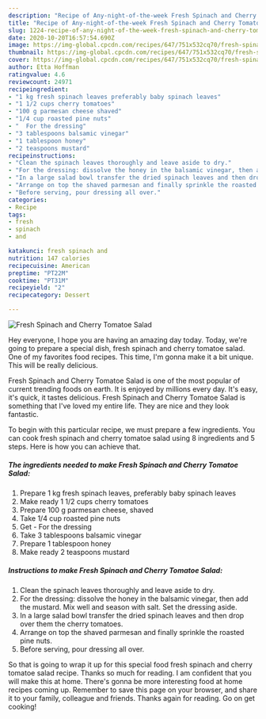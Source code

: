 ```yaml
---
description: "Recipe of Any-night-of-the-week Fresh Spinach and Cherry Tomatoe Salad"
title: "Recipe of Any-night-of-the-week Fresh Spinach and Cherry Tomatoe Salad"
slug: 1224-recipe-of-any-night-of-the-week-fresh-spinach-and-cherry-tomatoe-salad
date: 2020-10-20T16:57:54.690Z
image: https://img-global.cpcdn.com/recipes/647/751x532cq70/fresh-spinach-and-cherry-tomatoe-salad-recipe-main-photo.jpg
thumbnail: https://img-global.cpcdn.com/recipes/647/751x532cq70/fresh-spinach-and-cherry-tomatoe-salad-recipe-main-photo.jpg
cover: https://img-global.cpcdn.com/recipes/647/751x532cq70/fresh-spinach-and-cherry-tomatoe-salad-recipe-main-photo.jpg
author: Etta Hoffman
ratingvalue: 4.6
reviewcount: 24971
recipeingredient:
- "1 kg fresh spinach leaves preferably baby spinach leaves"
- "1 1/2 cups cherry tomatoes"
- "100 g parmesan cheese shaved"
- "1/4 cup roasted pine nuts"
- "  For the dressing"
- "3 tablespoons balsamic vinegar"
- "1 tablespoon honey"
- "2 teaspoons mustard"
recipeinstructions:
- "Clean the spinach leaves thoroughly and leave aside to dry."
- "For the dressing: dissolve the honey in the balsamic vinegar, then add the mustard. Mix well and season with salt. Set the dressing aside."
- "In a large salad bowl transfer the dried spinach leaves and then drop over them the cherry tomatoes."
- "Arrange on top the shaved parmesan and finally sprinkle the roasted pine nuts."
- "Before serving, pour dressing all over."
categories:
- Recipe
tags:
- fresh
- spinach
- and

katakunci: fresh spinach and 
nutrition: 147 calories
recipecuisine: American
preptime: "PT22M"
cooktime: "PT31M"
recipeyield: "2"
recipecategory: Dessert

---
```



![Fresh Spinach and Cherry Tomatoe Salad](https://img-global.cpcdn.com/recipes/647/751x532cq70/fresh-spinach-and-cherry-tomatoe-salad-recipe-main-photo.jpg)

Hey everyone, I hope you are having an amazing day today. Today, we're going to prepare a special dish, fresh spinach and cherry tomatoe salad. One of my favorites food recipes. This time, I'm gonna make it a bit unique. This will be really delicious.

Fresh Spinach and Cherry Tomatoe Salad is one of the most popular of current trending foods on earth. It is enjoyed by millions every day. It's easy, it's quick, it tastes delicious. Fresh Spinach and Cherry Tomatoe Salad is something that I've loved my entire life. They are nice and they look fantastic.




To begin with this particular recipe, we must prepare a few ingredients. You can cook fresh spinach and cherry tomatoe salad using 8 ingredients and 5 steps. Here is how you can achieve that.

<!--inarticleads1-->

##### The ingredients needed to make Fresh Spinach and Cherry Tomatoe Salad:

1. Prepare 1 kg fresh spinach leaves, preferably baby spinach leaves
1. Make ready 1 1/2 cups cherry tomatoes
1. Prepare 100 g parmesan cheese, shaved
1. Take 1/4 cup roasted pine nuts
1. Get  - For the dressing
1. Take 3 tablespoons balsamic vinegar
1. Prepare 1 tablespoon honey
1. Make ready 2 teaspoons mustard




<!--inarticleads2-->

##### Instructions to make Fresh Spinach and Cherry Tomatoe Salad:

1. Clean the spinach leaves thoroughly and leave aside to dry.
1. For the dressing: dissolve the honey in the balsamic vinegar, then add the mustard. Mix well and season with salt. Set the dressing aside.
1. In a large salad bowl transfer the dried spinach leaves and then drop over them the cherry tomatoes.
1. Arrange on top the shaved parmesan and finally sprinkle the roasted pine nuts.
1. Before serving, pour dressing all over.




So that is going to wrap it up for this special food fresh spinach and cherry tomatoe salad recipe. Thanks so much for reading. I am confident that you will make this at home. There's gonna be more interesting food at home recipes coming up. Remember to save this page on your browser, and share it to your family, colleague and friends. Thanks again for reading. Go on get cooking!
